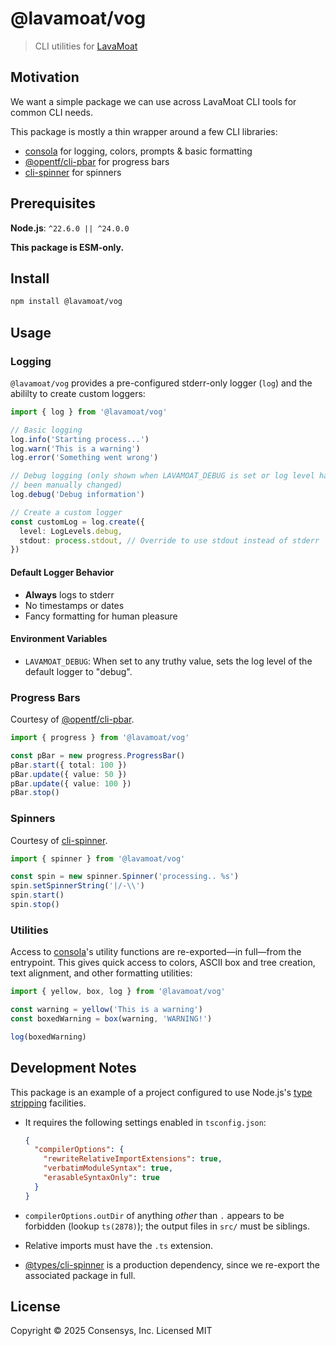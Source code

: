 # @lavamoat/vog

> CLI utilities for [LavaMoat][]

## Motivation

We want a simple package we can use across LavaMoat CLI tools for common CLI needs.

This package is mostly a thin wrapper around a few CLI libraries:

- [consola][] for logging, colors, prompts & basic formatting
- [@opentf/cli-pbar][] for progress bars
- [cli-spinner][] for spinners

## Prerequisites

**Node.js**: `^22.6.0 || ^24.0.0`

**This package is ESM-only.**

## Install

```bash
npm install @lavamoat/vog
```

## Usage

### Logging

`@lavamoat/vog` provides a pre-configured stderr-only logger (`log`) and the abililty to create custom loggers:

```typescript
import { log } from '@lavamoat/vog'

// Basic logging
log.info('Starting process...')
log.warn('This is a warning')
log.error('Something went wrong')

// Debug logging (only shown when LAVAMOAT_DEBUG is set or log level has
// been manually changed)
log.debug('Debug information')

// Create a custom logger
const customLog = log.create({
  level: LogLevels.debug,
  stdout: process.stdout, // Override to use stdout instead of stderr
})
```

#### Default Logger Behavior

- **Always** logs to stderr
- No timestamps or dates
- Fancy formatting for human pleasure

#### Environment Variables

- `LAVAMOAT_DEBUG`: When set to any truthy value, sets the log level of the default logger to "debug".

### Progress Bars

Courtesy of [@opentf/cli-pbar][].

```typescript
import { progress } from '@lavamoat/vog'

const pBar = new progress.ProgressBar()
pBar.start({ total: 100 })
pBar.update({ value: 50 })
pBar.update({ value: 100 })
pBar.stop()
```

### Spinners

Courtesy of [cli-spinner][].

```typescript
import { spinner } from '@lavamoat/vog'

const spin = new spinner.Spinner('processing.. %s')
spin.setSpinnerString('|/-\\')
spin.start()
spin.stop()
```

### Utilities

Access to [consola][]'s utility functions are re-exported—in full—from the entrypoint. This gives quick access to colors, ASCII box and tree creation, text alignment, and other formatting utilities:

```typescript
import { yellow, box, log } from '@lavamoat/vog'

const warning = yellow('This is a warning')
const boxedWarning = box(warning, 'WARNING!')

log(boxedWarning)
```

## Development Notes

This package is an example of a project configured to use Node.js's [type stripping][] facilities.

- It requires the following settings enabled in `tsconfig.json`:

  ```json
  {
    "compilerOptions": {
      "rewriteRelativeImportExtensions": true,
      "verbatimModuleSyntax": true,
      "erasableSyntaxOnly": true
    }
  }
  ```

- `compilerOptions.outDir` of anything _other_ than `.` appears to be forbidden (lookup `ts(2878)`); the output files in `src/` must be siblings.
- Relative imports must have the `.ts` extension.
- [@types/cli-spinner][] is a production dependency, since we re-export the associated package in full.

## License

Copyright © 2025 Consensys, Inc. Licensed MIT

[consola]: https://www.npmjs.com/package/consola
[@opentf/cli-pbar]: https://www.npmjs.com/package/@opentf/cli-pbar
[cli-spinner]: https://www.npmjs.com/package/cli-spinner
[@types/cli-spinner]: https://www.npmjs.com/package/@types/cli-spinner
[lavamoat]: https://github.com/lavamoat/lavamoat
[type stripping]: https://nodejs.org/api/typescript.html#type-stripping
